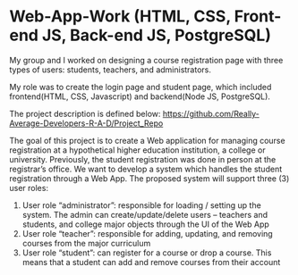 # Web-App-Work (HTML, CSS, Front-end JS, Back-end JS, PostgreSQL)
My group and I worked on designing a course registration page with three types of users: students, teachers, and administrators. 

My role was to create the login page and student page, which included frontend(HTML, CSS, Javascript) and backend(Node JS, PostgreSQL).

The project description is defined below:
https://github.com/Really-Average-Developers-R-A-D/Project_Repo

The goal of this project is to create a Web application for managing course registration at a hypothetical higher education institution, a college or university. Previously, the student registration was done in person at the registrar’s office. We want to develop a system which handles the student registration through a Web App.
The proposed system will support three (3) user roles:
1. User role “administrator”: responsible for loading / setting up the system. The admin can create/update/delete users – teachers and students, and college major objects through the UI of the Web App
2. User role “teacher”: responsible for adding, updating, and removing courses from the major curriculum
3. User role “student”: can register for a course or drop a course. This means that a student can add and remove courses from their account

